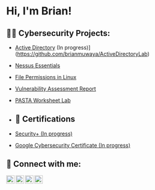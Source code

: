 <h1>Hi, I'm Brian! </h1>

<h2>👨‍💻 Cybersecurity Projects:</h2>

- [Active Directory](https://github.com/brianmuwaya/ActiveDirectory)           (In progress)](https://github.com/brianmuwaya/ActiveDirectoryLab)
- [Nessus Essentials](https://github.com/brianmuwaya/Nessus-Essentials)
- [File Permissions in Linux](https://github.com/brianmuwaya/File-Permissions-in-Linux)
- [Vulnerability Assessment Report](https://github.com/brianmuwaya/Vulnerability-Assessment-Report)
- [PASTA Worksheet Lab](https://github.com/brianmuwaya/PASTA-Worksheet-Lab)
- <h2>📄 Certifications</h2> 

- [Security+ (In progress)](https://github.com/brianmuwaya/ActiveDirectoryLab)
- [Google Cybersecurity Certificate (In progress)](https://github.com/brianmuwaya/ActiveDirectoryLab)
  
<h2> 🤳 Connect with me:</h2>

[<img align="left" alt="JoshMadakor | YouTube" width="22px" src="https://cdn.jsdelivr.net/npm/simple-icons@v3/icons/youtube.svg" />][youtube]
[<img align="left" alt="JoshMadakor | Twitter" width="22px" src="https://cdn.jsdelivr.net/npm/simple-icons@v3/icons/twitter.svg" />][twitter]
[<img align="left" alt="JoshMadakor | LinkedIn" width="22px" src="https://cdn.jsdelivr.net/npm/simple-icons@v3/icons/linkedin.svg" />][linkedin]
[<img align="left" alt="JoshMadakor | Instagram" width="22px" src="https://cdn.jsdelivr.net/npm/simple-icons@v3/icons/instagram.svg" />][instagram]

[twitter]: https://twitter.com/bryannryanz
[youtube]: https://www.youtube.com/@bryannryanz/featured
[instagram]: https://www.instagram.com/bryannryanz/
[linkedin]: https://linkedin.com/in/brianmuwaya

<!--
**joshmadakor1/joshmadakor1** is a ✨ _special_ ✨ repository because its `README.md` (this file) appears on your GitHub profile.

Here are some ideas to get you started:

- 🔭 I’m currently working on ...
- 🌱 I’m currently learning ...
- 👯 I’m looking to collaborate on ...
- 🤔 I’m looking for help with ...
- 💬 Ask me about ...
- 📫 How to reach me: ...
- 😄 Pronouns: ...
- ⚡ Fun fact: ...
-->
